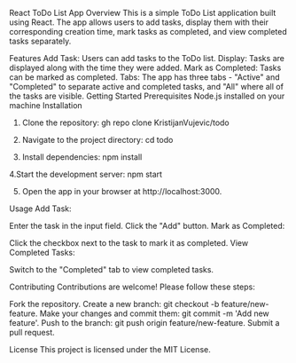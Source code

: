 React ToDo List App
Overview
This is a simple ToDo List application built using React. The app allows users to add tasks, display them with their corresponding creation time, mark tasks as completed, and view completed tasks separately.

Features
Add Task: Users can add tasks to the ToDo list.
Display: Tasks are displayed along with the time they were added.
Mark as Completed: Tasks can be marked as completed.
Tabs: The app has three tabs - "Active" and "Completed" to separate active and completed tasks, and "All" where all of the tasks are visible.
Getting Started
Prerequisites
Node.js installed on your machine
Installation

1. Clone the repository:
   gh repo clone KristijanVujevic/todo

2. Navigate to the project directory:
   cd todo

3. Install dependencies:
   npm install

4.Start the development server:
npm start

5. Open the app in your browser at http://localhost:3000.

Usage
Add Task:

Enter the task in the input field.
Click the "Add" button.
Mark as Completed:

Click the checkbox next to the task to mark it as completed.
View Completed Tasks:

Switch to the "Completed" tab to view completed tasks.

Contributing
Contributions are welcome! Please follow these steps:

Fork the repository.
Create a new branch: git checkout -b feature/new-feature.
Make your changes and commit them: git commit -m 'Add new feature'.
Push to the branch: git push origin feature/new-feature.
Submit a pull request.

License
This project is licensed under the MIT License.
